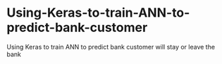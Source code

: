 # Using-Keras-to-train-ANN-to-predict-bank-customer
Using Keras to train ANN to predict bank customer will stay or leave the bank
